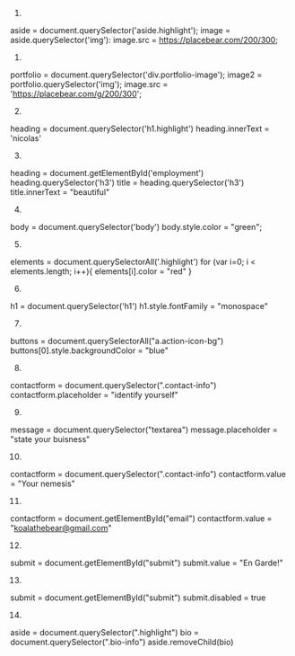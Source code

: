 1.
aside = document.querySelector('aside.highlight');
image = aside.querySelector('img'):
image.src = https://placebear.com/200/300;

1.
portfolio = document.querySelector('div.portfolio-image');
image2 = portfolio.querySelector('img');
image.src = 'https://placebear.com/g/200/300';

2.
heading = document.querySelector('h1.highlight')
heading.innerText = 'nicolas'

3.
heading = document.getElementById('employment')
heading.querySelector('h3')
title = heading.querySelector('h3')
title.innerText = "beautiful"

4.
body = document.querySelector('body')
body.style.color = "green";

5.
elements  = document.querySelectorAll('.highlight')
for (var i=0; i < elements.length; i++){
    elements[i].color = "red"
}

6.
h1 = document.querySelector('h1')
h1.style.fontFamily = "monospace"

7.
buttons = document.querySelectorAll("a.action-icon-bg")
buttons[0].style.backgroundColor = "blue"

8.
contactform = document.querySelector(".contact-info")
contactform.placeholder = "identify yourself"

9.
message = document.querySelector("textarea")
message.placeholder = "state your buisness"

10.
contactform = document.querySelector(".contact-info")
contactform.value = "Your nemesis"

11.
contactform = document.getElementById("email")
contactform.value = "koalathebear@gmail.com"

12.
submit = document.getElementById("submit")
submit.value = "En Garde!"

13.
submit = document.getElementById("submit")
submit.disabled = true

14.
aside = document.querySelector(".highlight")
bio = document.querySelector(".bio-info")
aside.removeChild(bio)
